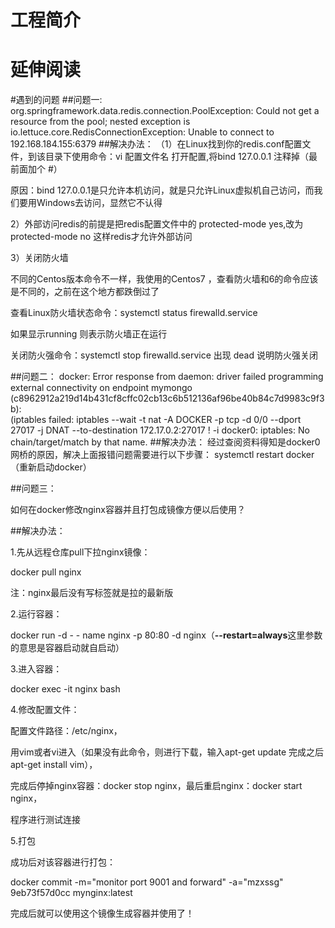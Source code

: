 # 工程简介



# 延伸阅读




#遇到的问题
##问题一:
org.springframework.data.redis.connection.PoolException: Could not get a resource from the pool; nested exception is io.lettuce.core.RedisConnectionException: Unable to connect to 192.168.184.155:6379
##解决办法：
（1）在Linux找到你的redis.conf配置文件，到该目录下使用命令：vi 配置文件名
打开配置,将bind 127.0.0.1 注释掉（最前面加个 #）

原因：bind 127.0.0.1是只允许本机访问，就是只允许Linux虚拟机自己访问，而我们要用Windows去访问，显然它不认得


2）外部访问redis的前提是把redis配置文件中的 protected-mode yes,改为 protected-mode no 这样redis才允许外部访问

3）关闭防火墙

不同的Centos版本命令不一样，我使用的Centos7 ，查看防火墙和6的命令应该是不同的，之前在这个地方都跌倒过了

查看Linux防火墙状态命令：systemctl status firewalld.service

如果显示running 则表示防火墙正在运行

关闭防火强命令：systemctl stop firewalld.service
出现 dead 说明防火强关闭

##问题二：
docker: Error response from daemon: driver failed programming external 
connectivity on endpoint mymongo (c8962912a219d14b431cf8cffc02cb13c6b512136af96be40b84c7d9983c9f3b):  
(iptables failed: iptables --wait -t nat -A DOCKER -p tcp -d 0/0 --dport 27017 -j DNAT --to-destination 172.17.0.2:27017 ! -i docker0: 
iptables: No chain/target/match by that name.
##解决办法：
经过查阅资料得知是docker0网桥的原因，解决上面报错问题需要进行以下步骤：
systemctl restart docker（重新启动docker）

##问题三：

如何在docker修改nginx容器并且打包成镜像方便以后使用？

##解决办法：

1.先从远程仓库pull下拉nginx镜像：

docker pull nginx

注：nginx最后没有写标签就是拉的最新版

2.运行容器：

docker run -d - - name nginx -p 80:80 -d nginx（**--restart=always**这里参数的意思是容器启动就自启动）

3.进入容器：

docker exec -it nginx  bash

4.修改配置文件：

配置文件路径：/etc/nginx，

用vim或者vi进入（如果没有此命令，则进行下载，输入apt-get update 完成之后 apt-get install vim），

完成后停掉nginx容器：docker stop nginx，最后重启nginx：docker start nginx，

程序进行测试连接

5.打包

成功后对该容器进行打包：

docker commit -m="monitor port 9001 and forward" -a="mzxssg" 9eb73f57d0cc mynginx:latest

完成后就可以使用这个镜像生成容器并使用了！